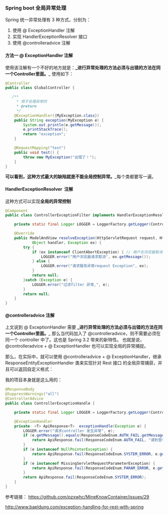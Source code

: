 ### Spring boot 全局异常处理

Spring 统一异常处理有 3 种方式，分别为：

1. 使用 @ ExceptionHandler 注解
2. 实现 HandlerExceptionResolver 接口
3. 使用 @controlleradvice 注解



#### 方法一 @ ExceptionHandler 注解

使用该注解有一个不好的地方就是：**_进行异常处理的方法必须与出错的方法在同一个Controller里面。**_ 使用如下：



```java
@Controller      
public class GlobalController {               

   /**    
     * 用于处理异常的    
     * @return    
     */      
    @ExceptionHandler({MyException.class})       
    public String exception(MyException e) {       
        System.out.println(e.getMessage());       
        e.printStackTrace();       
        return "exception";       
    }       

    @RequestMapping("test")       
    public void test() {       
        throw new MyException("出错了！");       
    }                    
}    
```

**可以看到，这种方式最大的缺陷就是不能全局控制异常。**_每个类都要写一遍。



#### HandlerExceptionResolver  注解

 这种方式可以实现**全局的异常控制**

```java
@Component
public class ControllerExceptionFilter implements HandlerExceptionResolver{

    private static final Logger LOGGER = LoggerFactory.getLogger(ControllerExceptionFilter.class);

    @Override
    public ModelAndView resolveException(HttpServletRequest request, HttpServletResponse response,
            Object handler, Exception ex) {
        try {
            if (ex instanceof ClientAbortException) { // 用户在浏览器取消的异常 也同样可以捕获
                LOGGER.error("用户浏览器请求取消", ex.getMessage());
            } else {
                LOGGER.error("请求服务异常request Exception", ex);
            }
            return null;
        }catch (Exception e) {
            LOGGER.error("过滤filter 异常,", e);
        }
        return null;
    }
}
```



####  @controlleradvice 注解

上文说到 @ ExceptionHandler 需要 **_进行异常处理的方法必须与出错的方法在同一个Controller里面。**_ 那么当代码加入了 @controlleradvice，则不需要必须在同一个 controller 中了。这也是 Spring 3.2 带来的新特性。 也就是说，@controlleradvice + @ ExceptionHandler 也可以实现全局的异常捕捉。

那么，在实际中，就可以使用 @controlleradvice + @ ExceptionHandler，继承 ResponseEntityExceptionHandler 类来实现针对 Rest 接口 的全局异常捕获，并且可以返回自定义格式：



我的项目本身就是这么用的：

```java
@ResponseBody
@SuppressWarnings("all")
@ControllerAdvice
public class ControllerExceptionHandle {

    private static final Logger LOGGER = LoggerFactory.getLogger(ControllerExceptionHandle.class);

    @ExceptionHandler
    private  <T> ApiResponse<T>  exceptionHandle(Exception e) {
        LOGGER.error("请求controller 发生异常", e);
        if (e.getMessage().equals(ResponseCodeEnum.AUTH_FAIL.getMessage())) {
            return ApiResponse.fail(ResponseCodeEnum.AUTH_FAIL, "请到登录页登录或者通过管理员查看自己的权限");
        }
        if (e instanceof NullPointerException) {
            return ApiResponse.fail(ResponseCodeEnum.SYSTEM_ERROR, e.getMessage());
        }
        if (e instanceof MissingServletRequestParameterException) {
            return ApiResponse.fail(ResponseCodeEnum.PARAM_ERROR, e.getMessage());
        }
        return ApiResponse.fail(ResponseCodeEnum.SYSTEM_ERROR);
    }
}
```





参考链接： https://github.com/pzxwhc/MineKnowContainer/issues/29

http://www.baeldung.com/exception-handling-for-rest-with-spring